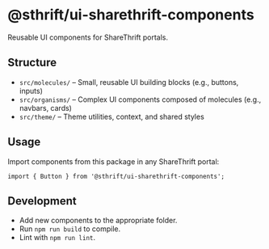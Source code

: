 # @sthrift/ui-sharethrift-components

Reusable UI components for ShareThrift portals.

## Structure

- `src/molecules/` – Small, reusable UI building blocks (e.g., buttons, inputs)
- `src/organisms/` – Complex UI components composed of molecules (e.g., navbars, cards)
- `src/theme/` – Theme utilities, context, and shared styles

## Usage

Import components from this package in any ShareThrift portal:

```tsx
import { Button } from '@sthrift/ui-sharethrift-components';
```

## Development

- Add new components to the appropriate folder.
- Run `npm run build` to compile.
- Lint with `npm run lint`.
